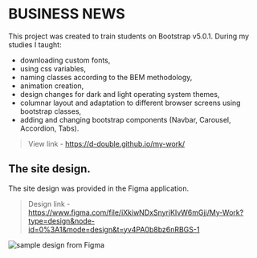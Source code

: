 # BUSINESS NEWS

This project was created to train students on Bootstrap v5.0.1. During my studies I taught:
+ downloading custom fonts,
+ using css variables,
+ naming classes according to the BEM methodology,
+ animation creation,
+ design changes for dark and light operating system themes,
+ columnar layout and adaptation to different browser screens using bootstrap classes,
+ adding and changing bootstrap components (Navbar, Carousel, Accordion, Tabs).

> View link - https://d-double.github.io/my-work/

## The site design.

The site design was provided in the Figma application.  

> Design link - https://www.figma.com/file/iXkiwNDxSnyrjKIvW6mGjj/My-Work?type=design&node-id=0%3A1&mode=design&t=yv4PA0b8bz6nRBGS-1 

![sample design from Figma](https://d-double.github.io/my-work/design-scree.jpg)
